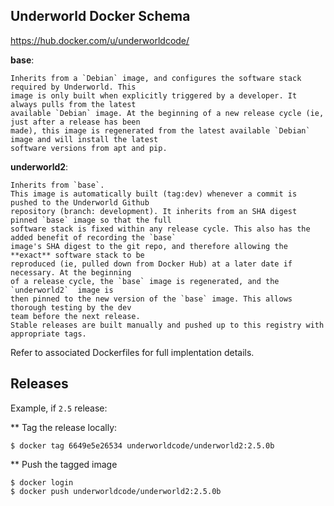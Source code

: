 Underworld Docker Schema
--------------------------------

https://hub.docker.com/u/underworldcode/

**base**:

    Inherits from a `Debian` image, and configures the software stack required by Underworld. This
    image is only built when explicitly triggered by a developer. It always pulls from the latest
    available `Debian` image. At the beginning of a new release cycle (ie, just after a release has been
    made), this image is regenerated from the latest available `Debian` image and will install the latest
    software versions from apt and pip.
    
**underworld2**:

    Inherits from `base`.
    This image is automatically built (tag:dev) whenever a commit is pushed to the Underworld Github
    repository (branch: development). It inherits from an SHA digest pinned `base` image so that the full 
    software stack is fixed within any release cycle. This also has the added benefit of recording the `base`
    image's SHA digest to the git repo, and therefore allowing the **exact** software stack to be
    reproduced (ie, pulled down from Docker Hub) at a later date if necessary. At the beginning
    of a release cycle, the `base` image is regenerated, and the `underworld2`  image is
    then pinned to the new version of the `base` image. This allows thorough testing by the dev
    team before the next release.
    Stable releases are built manually and pushed up to this registry with appropriate tags.
    
Refer to associated Dockerfiles for full implentation details.

Releases
-----------

Example, if `2.5` release:

** Tag the release locally:
```
$ docker tag 6649e5e26534 underworldcode/underworld2:2.5.0b
```
** Push the tagged image
```
$ docker login
$ docker push underworldcode/underworld2:2.5.0b
```




